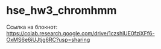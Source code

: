 # hse_hw3_chromhmm

Ссылка на блокнот: https://colab.research.google.com/drive/1czshlUE0fziXFf6-OxMS6e6iUJtjg6RC?usp=sharing
